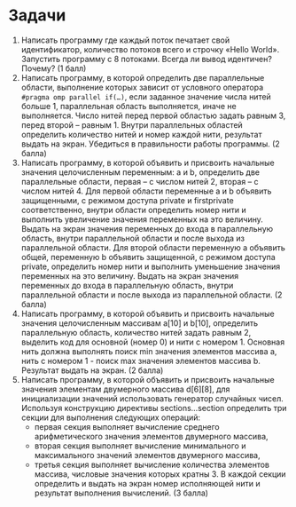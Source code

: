 # Задачи #

1. Написать программу где каждый поток печатает свой идентификатор, количество потоков всего и строчку «Hello World». Запустить программу с 8 потоками. Всегда ли вывод идентичен? Почему? (1 балл)
2. Написать программу, в которой определить две параллельные области, выполнение которых зависит от условного оператора `#pragma omp parallel if(…)`, если заданное значение числа нитей больше 1, параллельная область выполняется, иначе не выполняется. Число нитей перед первой областью задать равным 3, перед второй – равным 1. Внутри параллельных областей определить количество нитей и номер каждой нити, результат выдать на экран. Убедиться в правильности работы программы. (2 балла)
3. Написать программу, в которой объявить и присвоить начальные значения целочисленным переменным: a и b, определить две параллельные области, первая – с числом нитей 2, вторая – с числом нитей 4. Для первой области переменные a и b объявить защищенными, с режимом доступа private и firstprivate соответственно, внутри области определить номер нити и выполнить увеличение значения переменных на это величину. Выдать на экран значения переменных до входа в параллельную область, внутри параллельной области и после выхода из параллельной области. Для второй области переменную a объявить общей, переменную b объявить защищенной, с режимом доступа private, определить номер нити и выполнить уменьшение значения переменных на это величину. Выдать на экран значения переменных до входа в параллельную область, внутри параллельной области и после выхода из параллельной области. (2 балла)
4. Написать программу, в которой объявить и присвоить начальные значения целочисленным массивам a[10] и b[10], определить параллельную область, количество нитей задать равным 2, выделить код для основной (номер 0) и нити с номером 1. Основная нить должна выполнять поиск min значения элементов массива a, нить с номером 1 - поиск max значения элементов массива b. Результат выдать на экран. (2 балла)
5. Написать программу, в которой объявить и присвоить начальные значения элементам двумерного массива d[6][8], для инициализации значений использовать генератор случайных чисел. Используя конструкцию директивы sections…section определить три секции для выполнения следующих операций: 
    * первая секция выполняет вычисление среднего арифметического значения элементов двумерного массива, 
    * вторая секция выполняет вычисление минимального и максимального значений элементов двумерного массива, 
    * третья секция выполняет вычисление количества элементов массива, числовые значения которых кратны 3. 
   В каждой секции определить и выдать на экран номер исполняющей нити и результат выполнения вычислений. (3 балла)